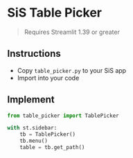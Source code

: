 # SiS Table Picker

>Requires Streamlit 1.39 or greater

## Instructions

- Copy `table_picker.py` to your SiS app
- Import into your code

## Implement

```python
from table_picker import TablePicker

with st.sidebar:
    tb = TablePicker()
    tb.menu()
    table = tb.get_path()
```